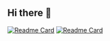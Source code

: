 ## Hi there 👋

<!--
**joaoinez/joaoinez** is a ✨ _special_ ✨ repository because its `README.md` (this file) appears on your GitHub profile.

Here are some ideas to get you started:

- 🔭 I’m currently working on ...
- 🌱 I’m currently learning ...
- 👯 I’m looking to collaborate on ...
- 🤔 I’m looking for help with ...
- 💬 Ask me about ...
- 📫 How to reach me: ...
- 😄 Pronouns: ...
- ⚡ Fun fact: ...
-->

[![Readme Card](https://github-readme-stats.vercel.app/api/pin/?username=joaoinez&repo=dotfiles&theme=github_dark)](https://github.com/joaoinez/dotfiles)
[![Readme Card](https://github-readme-stats.vercel.app/api/pin/?username=joaoinez&repo=macos-dotfiles&theme=github_dark)](https://github.com/joaoinez/macos-dotfiles)

